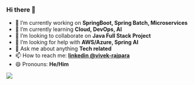 ### Hi there 👋

<!--
**VivekR29/VivekR29** is a ✨ _special_ ✨ repository because its `README.md` (this file) appears on your GitHub profile.

Here are some ideas to get you started: -->

- 🔭 I’m currently working on **SpringBoot, Spring Batch, Microservices**
- 🌱 I’m currently learning **Cloud, DevOps, AI**
- 👯 I’m looking to collaborate on **Java Full Stack Project**
- 🤔 I’m looking for help with **AWS/Azure, Spring AI**
- 💬 Ask me about anything **Tech related**
- 📫 How to reach me: **[linkedin @vivek-rajpara](https://www.linkedin.com/in/vivek-rajpara/)**
- 😄 Pronouns: **He/Him**
<!---<img src="https://github-readme-stats.vercel.app/api?username=VivekR29&&show_icons=true&title_color=ff0000&icon_color=bb2acf&text_color=daf7dc&bg_color=151515"> -->
<img src="https://github-readme-stats.vercel.app/api?username=VivekR29&&show_icons=true&title_color=283747&icon_color=8E44AD&text_color=3498DB&bg_color=F8F9F9">
